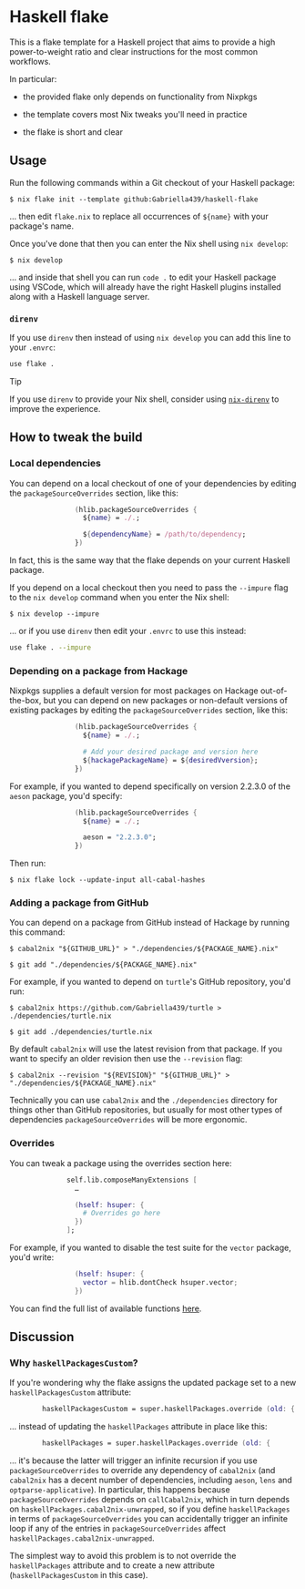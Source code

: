 # Haskell flake

This is a flake template for a Haskell project that aims to provide a high
power-to-weight ratio and clear instructions for the most common workflows.

In particular:

- the provided flake only depends on functionality from Nixpkgs

- the template covers most Nix tweaks you'll need in practice

- the flake is short and clear

## Usage

Run the following commands within a Git checkout of your Haskell package:

```ShellSession
$ nix flake init --template github:Gabriella439/haskell-flake
```

… then edit `flake.nix` to replace all occurrences of `${name}` with your
package's name.

Once you've done that then you can enter the Nix shell using `nix develop`:

```ShellSession
$ nix develop
```

… and inside that shell you can run `code .` to edit your Haskell package using
VSCode, which will already have the right Haskell plugins installed along with
a Haskell language server.

### `direnv`

If you use `direnv` then instead of using `nix develop` you can add this line
to your `.envrc`:

```bash
use flake .
```

> [!TIP]
> If you use `direnv` to provide your Nix shell, consider using
> [`nix-direnv`](https://github.com/nix-community/nix-direnv) to improve the
> experience.

## How to tweak the build

### Local dependencies

You can depend on a local checkout of one of your dependencies by editing the
`packageSourceOverrides` section, like this:

```nix
                (hlib.packageSourceOverrides {
                  ${name} = ./.;

                  ${dependencyName} = /path/to/dependency;
                })
```

In fact, this is the same way that the flake depends on your current Haskell
package.

If you depend on a local checkout then you need to pass the `--impure` flag to
the `nix develop` command when you enter the Nix shell:

```ShellSession
$ nix develop --impure
```

… or if you use `direnv` then edit your `.envrc` to use this instead:

```bash
use flake . --impure
```

### Depending on a package from Hackage

Nixpkgs supplies a default version for most packages on Hackage out-of-the-box,
but you can depend on new packages or non-default versions of existing packages
by editing the `packageSourceOverrides` section, like this:

```nix
                (hlib.packageSourceOverrides {
                  ${name} = ./.;

                  # Add your desired package and version here
                  ${hackagePackageName} = ${desiredVversion};
                })
```

For example, if you wanted to depend specifically on version 2.2.3.0 of the
`aeson` package, you'd specify:

```nix
                (hlib.packageSourceOverrides {
                  ${name} = ./.;

                  aeson = "2.2.3.0";
                })
```

Then run:

```ShellSession
$ nix flake lock --update-input all-cabal-hashes
```

### Adding a package from GitHub

You can depend on a package from GitHub instead of Hackage by running this
command:

```ShellSession
$ cabal2nix "${GITHUB_URL}" > "./dependencies/${PACKAGE_NAME}.nix"

$ git add "./dependencies/${PACKAGE_NAME}.nix"
```

For example, if you wanted to depend on `turtle`'s GitHub repository, you'd run:

```ShellSession
$ cabal2nix https://github.com/Gabriella439/turtle > ./dependencies/turtle.nix

$ git add ./dependencies/turtle.nix
```

By default `cabal2nix` will use the latest revision from that package.  If you
want to specify an older revision then use the `--revision` flag:

```ShellSession
$ cabal2nix --revision "${REVISION}" "${GITHUB_URL}" > "./dependencies/${PACKAGE_NAME}.nix"
```

Technically you can use `cabal2nix` and the `./dependencies` directory for
things other than GitHub repositories, but usually for most other types of
dependencies `packageSourceOverrides` will be more ergonomic.

### Overrides

You can tweak a package using the overrides section here:

```nix
              self.lib.composeManyExtensions [
                …

                (hself: hsuper: {
                  # Overrides go here
                })
              ];
```

For example, if you wanted to disable the test suite for the `vector` package,
you'd write:

```nix
                (hself: hsuper: {
                  vector = hlib.dontCheck hsuper.vector;
                })
```

You can find the full list of available functions
[here](https://github.com/NixOS/nixpkgs/blob/master/pkgs/development/haskell-modules/lib/compose.nix).

## Discussion

### Why `haskellPackagesCustom`?

If you're wondering why the flake assigns the updated package set to a new
`haskellPackagesCustom` attribute:

```nix
        haskellPackagesCustom = super.haskellPackages.override (old: {
```

… instead of updating the `haskellPackages` attribute in place like this:

```nix
        haskellPackages = super.haskellPackages.override (old: {
```

… it's because the latter will trigger an infinite recursion if you use
`packageSourceOverrides` to override any dependency of `cabal2nix` (and
`cabal2nix` has a decent number of dependencies, including `aeson`, `lens` and
`optparse-applicative`).  In particular, this happens because
`packageSourceOverrides` depends on `callCabal2nix`, which in turn depends on
`haskellPackages.cabal2nix-unwrapped`, so if you define `haskellPackages` in
terms of `packageSourceOverrides` you can accidentally trigger an infinite
loop if any of the entries in `packageSourceOverrides` affect
`haskellPackages.cabal2nix-unwrapped`.

The simplest way to avoid this problem is to not override the
`haskellPackages` attribute and to create a new attribute
(`haskellPackagesCustom` in this case).

